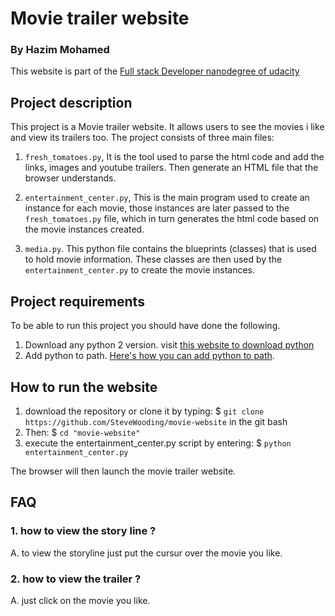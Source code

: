 # Movie trailer website

### By Hazim Mohamed
This website is part of the [Full stack Developer nanodegree of udacity](https://www.udacity.com/course/full-stack-web-developer-nanodegree--nd004)

## Project description

This project is a Movie trailer website. It allows users to see the movies i like and view its trailers too. 
The project consists of three main files:

1. `fresh_tomatoes.py`, It is the tool used to parse the html code and add the links, images and youtube trailers. Then generate an HTML file that the browser understands.

2. `entertainment_center.py`, This is the main program used to create an instance for each movie, those instances are later passed to the `fresh_tomatoes.py` file, which in turn generates the html code based on the movie instances created.

3. `media.py`. This python file contains the blueprints (classes) that is used to hold movie information. These classes are then used by the `entertainment_center.py` to create the movie instances.

## Project requirements

To be able to run this project you should have done the following.

1. Download any python 2 version. visit [this website to download python](https://www.python.org/)
2. Add python to path. [Here's how you can add python to path](https://stackoverflow.com/questions/3701646/how-to-add-to-the-pythonpath-in-windows).

## How to run the website

1. download the repository or clone it by typing: $ `git clone https://github.com/SteveWooding/movie-website` in the git bash
2. Then: $ `cd "movie-website"` 
3. execute the entertainment_center.py script by entering: $ `python entertainment_center.py`

The browser will then launch the movie trailer website.

## FAQ

### 1. how to view the story line ?
A. to view the storyline just put the cursur over the movie you like.

### 2. how to view the trailer ?
A. just click on the movie you like.